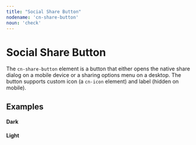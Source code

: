 ```yaml
---
title: "Social Share Button"
nodename: 'cn-share-button'
noun: 'check'
---
```

# Social Share Button

The `cn-share-button` element is a button that either opens the native share dialog on a mobile device or a sharing
options menu on a desktop. The button supports custom icon (a `cn-icon` element) and label (hidden on mobile).

## Examples

<div class="grid-2">
  <div class="force-dark text-center elevation-1 p-1">
    <h4>Dark</h4>
    <cn-share-button></cn-share-button>
  </div>
  <div class="force-light text-center elevation-1 p-1">
    <h4>Light</h4>
    <cn-share-button></cn-share-button>
  </div>
</div>
